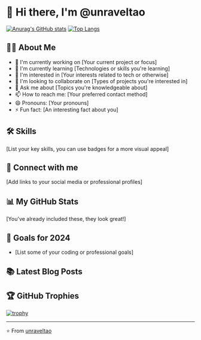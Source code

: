 # 👋 Hi there, I'm @unraveltao

[![Anurag's GitHub stats](https://github-readme-stats.vercel.app/api?username=unravelTao&count_private=true&theme=ambient_gradient)](https://github.com/anuraghazra/github-readme-stats)
[![Top Langs](https://github-readme-stats.vercel.app/api/top-langs/?username=unravelTao)](https://github.com/anuraghazra/github-readme-stats)

## 👨‍💻 About Me

- 🔭 I'm currently working on [Your current project or focus]
- 🌱 I'm currently learning [Technologies or skills you're learning]
- 👀 I'm interested in [Your interests related to tech or otherwise]
- 🤝 I'm looking to collaborate on [Types of projects you're interested in]
- 💬 Ask me about [Topics you're knowledgeable about]
- 📫 How to reach me: [Your preferred contact method]
- 😄 Pronouns: [Your pronouns]
- ⚡ Fun fact: [An interesting fact about you]

## 🛠 Skills

[List your key skills, you can use badges for a more visual appeal]

## 🔗 Connect with me

[Add links to your social media or professional profiles]

## 📊 My GitHub Stats

[You've already included these, they look great!]

## 🎯 Goals for 2024

- [List some of your coding or professional goals]

## 📚 Latest Blog Posts

<!-- BLOG-POST-LIST:START -->
<!-- BLOG-POST-LIST:END -->

## 🏆 GitHub Trophies

[![trophy](https://github-profile-trophy.vercel.app/?username=unravelTao)](https://github.com/ryo-ma/github-profile-trophy)

---

⭐️ From [unraveltao](https://github.com/unraveltao)
